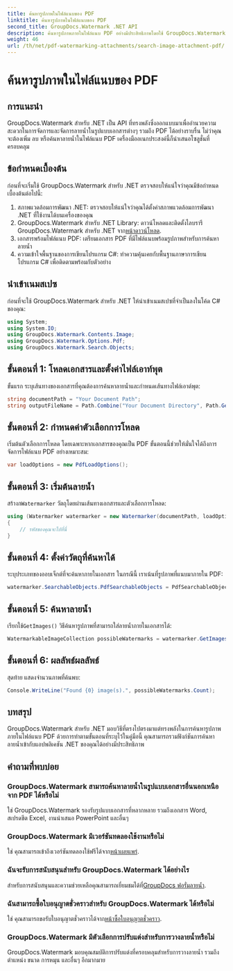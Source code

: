 ```yaml
---
title: ค้นหารูปภาพในไฟล์แนบของ PDF
linktitle: ค้นหารูปภาพในไฟล์แนบของ PDF
second_title: GroupDocs.Watermark .NET API
description: ค้นหารูปภาพภายในไฟล์แนบ PDF อย่างมีประสิทธิภาพโดยใช้ GroupDocs.Watermark สำหรับ .NET ลดความซับซ้อนของกระบวนการจัดการลายน้ำของคุณได้อย่างง่ายดาย
weight: 46
url: /th/net/pdf-watermarking-attachments/search-image-attachment-pdf/
---
```


# ค้นหารูปภาพในไฟล์แนบของ PDF

## การแนะนำ
GroupDocs.Watermark สำหรับ .NET เป็น API ที่ทรงพลังซึ่งออกแบบมาเพื่ออำนวยความสะดวกในการจัดการและจัดการลายน้ำในรูปแบบเอกสารต่างๆ รวมถึง PDF ได้อย่างราบรื่น ไม่ว่าคุณจะต้องเพิ่ม ลบ หรือค้นหาลายน้ำในไฟล์แนบ PDF เครื่องมืออเนกประสงค์นี้ก็นำเสนอโซลูชั่นที่ครอบคลุม
## ข้อกำหนดเบื้องต้น
ก่อนที่จะเริ่มใช้ GroupDocs.Watermark สำหรับ .NET ตรวจสอบให้แน่ใจว่าคุณมีข้อกำหนดเบื้องต้นต่อไปนี้:
1. สภาพแวดล้อมการพัฒนา .NET: ตรวจสอบให้แน่ใจว่าคุณได้ตั้งค่าสภาพแวดล้อมการพัฒนา .NET ที่ใช้งานได้บนเครื่องของคุณ
2.  GroupDocs.Watermark สำหรับ .NET Library: ดาวน์โหลดและติดตั้งไลบรารี GroupDocs.Watermark สำหรับ .NET จาก[หน้าดาวน์โหลด](https://releases.groupdocs.com/Watermark/net/).
3. เอกสารพร้อมไฟล์แนบ PDF: เตรียมเอกสาร PDF ที่มีไฟล์แนบพร้อมรูปภาพสำหรับการค้นหาลายน้ำ
4. ความเข้าใจพื้นฐานของการเขียนโปรแกรม C#: ทำความคุ้นเคยกับพื้นฐานภาษาการเขียนโปรแกรม C# เพื่อติดตามพร้อมกับตัวอย่าง

## นำเข้าเนมสเปซ
ก่อนที่จะใช้ GroupDocs.Watermark สำหรับ .NET ให้นำเข้าเนมสเปซที่จำเป็นลงในโค้ด C# ของคุณ:
```csharp
using System;
using System.IO;
using GroupDocs.Watermark.Contents.Image;
using GroupDocs.Watermark.Options.Pdf;
using GroupDocs.Watermark.Search.Objects;
```
## ขั้นตอนที่ 1: โหลดเอกสารและตั้งค่าไฟล์เอาท์พุต
ขั้นแรก ระบุเส้นทางของเอกสารที่คุณต้องการค้นหาลายน้ำและกำหนดเส้นทางไฟล์เอาต์พุต:
```csharp
string documentPath = "Your Document Path";
string outputFileName = Path.Combine("Your Document Directory", Path.GetFileName(documentPath));
```
## ขั้นตอนที่ 2: กำหนดค่าตัวเลือกการโหลด
เริ่มต้นตัวเลือกการโหลด โดยเฉพาะหากเอกสารของคุณเป็น PDF ขั้นตอนนี้ช่วยให้มั่นใจได้ถึงการจัดการไฟล์แนบ PDF อย่างเหมาะสม:
```csharp
var loadOptions = new PdfLoadOptions();
```
## ขั้นตอนที่ 3: เริ่มต้นลายน้ำ
 สร้างก`Watermarker` วัตถุโดยผ่านเส้นทางเอกสารและตัวเลือกการโหลด:
```csharp
using (Watermarker watermarker = new Watermarker(documentPath, loadOptions))
{
    // รหัสของคุณจะไปที่นี่
}
```
## ขั้นตอนที่ 4: ตั้งค่าวัตถุที่ค้นหาได้
ระบุประเภทของออบเจ็กต์ที่จะค้นหาภายในเอกสาร ในกรณีนี้ เราเน้นที่รูปภาพที่แนบมาภายใน PDF:
```csharp
watermarker.SearchableObjects.PdfSearchableObjects = PdfSearchableObjects.AttachedImages;
```
## ขั้นตอนที่ 5: ค้นหาลายน้ำ
 เรียกใช้`GetImages()` วิธีค้นหารูปภาพที่สามารถใส่ลายน้ำภายในเอกสารได้:
```csharp
WatermarkableImageCollection possibleWatermarks = watermarker.GetImages();
```
## ขั้นตอนที่ 6: ผลลัพธ์ผลลัพธ์
สุดท้าย แสดงจำนวนภาพที่ค้นพบ:
```csharp
Console.WriteLine("Found {0} image(s).", possibleWatermarks.Count);
```

## บทสรุป
GroupDocs.Watermark สำหรับ .NET มอบวิธีที่ตรงไปตรงมาแต่ทรงพลังในการค้นหารูปภาพภายในไฟล์แนบ PDF ด้วยการทำตามขั้นตอนที่ระบุไว้ในคู่มือนี้ คุณสามารถรวมฟังก์ชันการค้นหาลายน้ำเข้ากับแอปพลิเคชัน .NET ของคุณได้อย่างมีประสิทธิภาพ
## คำถามที่พบบ่อย
### GroupDocs.Watermark สามารถค้นหาลายน้ำในรูปแบบเอกสารอื่นนอกเหนือจาก PDF ได้หรือไม่
ใช่ GroupDocs.Watermark รองรับรูปแบบเอกสารที่หลากหลาย รวมถึงเอกสาร Word, สเปรดชีต Excel, งานนำเสนอ PowerPoint และอื่นๆ
### GroupDocs.Watermark มีเวอร์ชันทดลองใช้งานหรือไม่
 ใช่ คุณสามารถเข้าถึงเวอร์ชันทดลองใช้ฟรีได้จาก[หน้าเผยแพร่](https://releases.groupdocs.com/).
### ฉันจะรับการสนับสนุนสำหรับ GroupDocs.Watermark ได้อย่างไร
 สำหรับการสนับสนุนและความช่วยเหลือคุณสามารถเยี่ยมชมได้ที่[GroupDocs ฟอรั่มลายน้ำ](https://forum.groupdocs.com/c/watermark/19).
### ฉันสามารถซื้อใบอนุญาตชั่วคราวสำหรับ GroupDocs.Watermark ได้หรือไม่
 ใช่ คุณสามารถขอรับใบอนุญาตชั่วคราวได้จาก[หน้าซื้อใบอนุญาตชั่วคราว](https://purchase.groupdocs.com/temporary-license/).
### GroupDocs.Watermark มีตัวเลือกการปรับแต่งสำหรับการวางลายน้ำหรือไม่
GroupDocs.Watermark มอบคุณสมบัติการปรับแต่งที่ครอบคลุมสำหรับการวางลายน้ำ รวมถึงตำแหน่ง ขนาด การหมุน และอื่นๆ อีกมากมาย